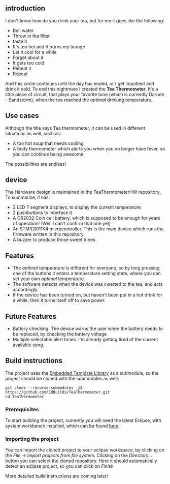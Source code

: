 ## introduction
I don't know how do you drink your tea, but for me it goes like the following:

+ Boil water
+ Throw in the filter
+ taste it
+ It's too hot and It burns my tounge
+ Let it cool for a while
+ Forget about it
+ It gets too cold
+ Reheat it
+ Repeat

And this circle continues until the day has ended, or I get impatient and drink it cold.
To end this nightmare I created the **Tea Thermometer**.  It's a little piece of circuit,
that plays your favorite tune (which is currently Darude - Sandstorm), when the tea reached the *optimal* drinking temperature.

## Use cases
Although the title says Tea thermometer, It can be used in different situations as well, such as:

+ A too hot soup that needs cooling
+ A body thermometer which alerts you when you no longer have fever, so you can continue being awesome

The possibilities are endless!

## device
The Hardware design is maintained in the TeaThermometerHW repository.
To summarize, it has:
+ 2 LED 7 segment displays, to display the current temperature
+ 2 pushbuttons to interface it
+ A CR2032 Coin cell battery, which is supposed to be enough for years of operation!
(Well I can't confirm that one yet)
+ An STM32l011K4 microcontroller. This is the main device which runs the firmware written in this repository
+ A buzzer to produce those sweet tunes


## Features
+ The *optimal* temperature is different for everyone, so by long pressing one of the buttons it enters a temperature setting state, where you can set your own *optimal* temperature.
+ The software detects when the device was inserted to the tea, and acts accordingly
+ If the device has been turned on, but haven't been put in a hot drink for a while, then it turns itself off to save power.

## Future Features
+ Battery checking: The device warns the user when the battery needs to be replaced, by checking the battery voltage
+ Multiple selectable alert tunes. I'm already getting tired of the current available song..

## Build instructions
The project uses the [Embedded Template Library](https://github.com/ETLCPP/etl) as a submodule, so the project should be cloned with the submodules as well:
```bar
git clone --recurse-submodules -j8 https://github.com/EdBuilds/TeaThermometer.git
cd TeaThermometer
```

### Prerequisites
To start building the project, currently you will need the latest Eclipse, with system workbench installed, which can be found [here](http://www.openstm32.org/HomePage)

### Importing the project
You can import the cloned project to your eclipse workspace, by clicking on the *File -> Import projects from file system*. Clicking on the *Directory...* button you can select the cloned repository. Here it should automatically detect an eclipse project, so you can click on *Finish*

More detailed build instructions are coming later!

